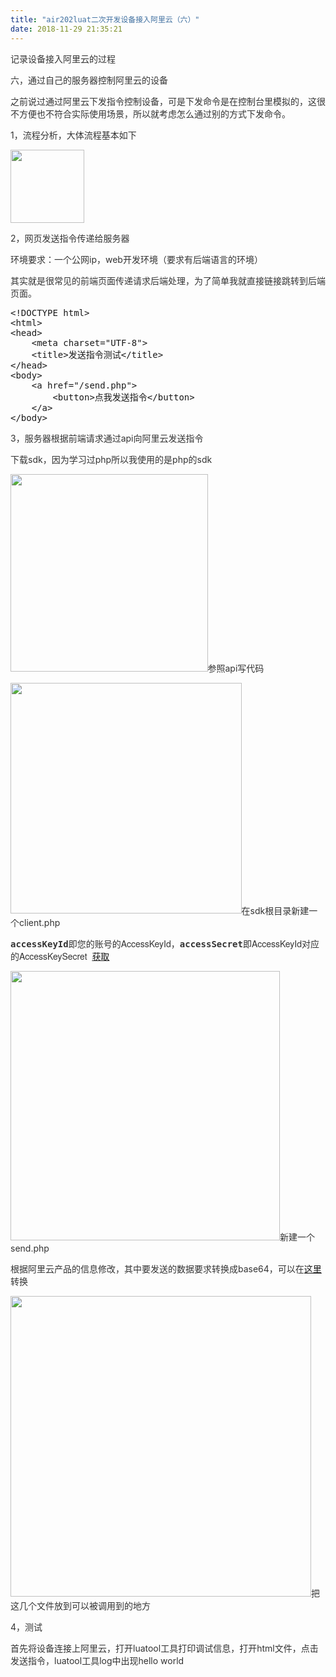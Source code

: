 ```yaml
---
title: "air202luat二次开发设备接入阿里云（六）"
date: 2018-11-29 21:35:21
---
```


<p style="color: rgb(51, 51, 51);">记录设备接入阿里云的过程</p><p style="color: rgb(51, 51, 51);">六，通过自己的服务器控制阿里云的设备</p><p style="color: rgb(51, 51, 51);">之前说过通过阿里云下发指令控制设备，可是下发命令是在控制台里模拟的，这很不方便也不符合实际使用场景，所以就考虑怎么通过别的方式下发命令。</p><p style="color: rgb(51, 51, 51);">1，流程分析，大体流程基本如下</p><p style="color: rgb(51, 51, 51);"><img src="http://oldask.openluat.com/image/show/attachments-2018-11-ERSEgxv65bffba0e12bfa.png" style="width: 117.5px;" class="img-responsive"></p><p style="color: rgb(51, 51, 51);">2，网页发送指令传递给服务器</p><p style="color: rgb(51, 51, 51);">环境要求：一个公网ip，web开发环境（要求有后端语言的环境）</p><p style="color: rgb(51, 51, 51);">其实就是很常见的前端页面传递请求后端处理，为了简单我就直接链接跳转到后端页面。</p><pre style="">&lt;!DOCTYPE html&gt;
&lt;html&gt;
&lt;head&gt;
	&lt;meta charset="UTF-8"&gt;
	&lt;title&gt;发送指令测试&lt;/title&gt;
&lt;/head&gt;
&lt;body&gt;
	&lt;a href="/send.php"&gt;
		&lt;button&gt;点我发送指令&lt;/button&gt;
	&lt;/a&gt;
&lt;/body&gt;<br></pre><p style="color: rgb(51, 51, 51);">3，服务器根据前端请求通过api向阿里云发送指令</p><p style="color: rgb(51, 51, 51);">下载sdk，因为学习过php所以我使用的是php的sdk</p><p style="color: rgb(51, 51, 51);"><img src="http://oldask.openluat.com/image/show/attachments-2018-11-ILIJcly85bffccd5c3a7d.png" style="width: 315.5px;" class="img-responsive">参照api写代码</p><p style="color: rgb(51, 51, 51);"><img src="http://oldask.openluat.com/image/show/attachments-2018-11-r2gxHnDy5bffcd6040ea8.png" style="width: 369.5px;" class="img-responsive">在sdk根目录新建一个client.php</p><p style="color: rgb(51, 51, 51);"><span class="keyword parmname" style="padding: 0px; margin: 0px; font-family: monospace; font-weight: 700;">accessKeyId</span><span style="font-family: PingFangSC, &quot;helvetica neue&quot;, &quot;hiragino sans gb&quot;, arial, &quot;microsoft yahei ui&quot;, &quot;microsoft yahei&quot;, simsun, sans-serif;">即您的账号的AccessKeyId，</span><span class="keyword parmname" data-spm-anchor-id="a2c4g.11186623.2.i0.30ec49403TL9My" style="padding: 0px; margin: 0px; font-family: monospace; font-weight: 700;">accessSecret</span><span style="font-family: PingFangSC, &quot;helvetica neue&quot;, &quot;hiragino sans gb&quot;, arial, &quot;microsoft yahei ui&quot;, &quot;microsoft yahei&quot;, simsun, sans-serif;">即AccessKeyId对应的AccessKeySecret&nbsp;&nbsp;</span><a href="https://ak-console.aliyun.com/?spm=a2c4g.11186623.2.12.30ec49403TL9My" target="_blank">获取</a><br></p><p style="color: rgb(51, 51, 51);"><img src="http://oldask.openluat.com/image/show/attachments-2018-11-TEZeEnfE5bffe7c109006.png" style="width: 431px;" class="img-responsive">新建一个send.php</p><p style="color: rgb(51, 51, 51);">根据阿里云产品的信息修改，其中要发送的数据要求转换成base64，可以在<a href="http://tool.oschina.net/encrypt?type=3" target="_blank">这里</a>转换</p><p style="color: rgb(51, 51, 51);"><img src="http://oldask.openluat.com/image/show/attachments-2018-11-h2N62ZCu5bffe89f1fadc.png" style="width: 481px;" class="img-responsive">把这几个文件放到可以被调用到的地方</p><p style="color: rgb(51, 51, 51);">4，测试</p><p style="color: rgb(51, 51, 51);">首先将设备连接上阿里云，打开luatool工具打印调试信息，打开html文件，点击发送指令，luatool工具log中出现hello world</p><p style="color: rgb(51, 51, 51);"><br></p>
